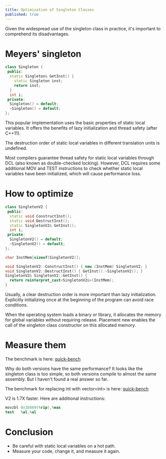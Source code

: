```yaml
---
title: Optimization of Singleton Classes
published: true
---
```


Given the widespread use of the singleton class in practice, it's important to comprehend its disadvantages.

# Meyers' singleton
```cpp
class Singleton {
 public:
  static Singleton& GetInst() {
    static Singleton inst;
    return inst;
  }
  int i;
 private:
  Singleton() = default;
  ~Singleton() = default;
};
```

This popular implementation uses the basic properties of static local variables.
It offers the benefits of lazy initialization and thread safety (after C++11).

The destruction order of static local variables in different translation units is undefined.

Most compilers guarantee thread safety for static local variables through DCL (also known as double-checked locking).
However, DCL requires some additional MOV and TEST instructions to check whether static local variables have been initialized, which will cause performance loss.

# How to optimize
```cpp
class SingletonV2 {
 public:
  static void ConstructInst();
  static void DestructInst();
  static SingletonV2& GetInst();
  int i;
 private:
  SingletonV2() = default;
  ~SingletonV2() = default;
};

char InstMem[sizeof(SingletonV2)];

void SingletonV2::ConstructInst() { new (InstMem) SingletonV2; }
void SingletonV2::DestructInst() { GetInst().~SingletonV2(); }
SingletonV2& SingletonV2::GetInst() {
  return reinterpret_cast<SingletonV2&>(InstMem);
}
```

Usually, a clear destruction order is more important than lazy initialization.
Explicitly initializing once at the beginning of the program can avoid race conditions.

When the operating system loads a binary or library, it allocates the memory for global variables without requiring release.
Placement new enables the call of the singleton class constructor on this allocated memory.

# Measure them
The benchmark is here: [quick-bench](https://quick-bench.com/q/fUx924fJLCHMMFhUpFouWTd5CDk)

Why do both versions have the same performance?
It looks like the singleton class is too simple, so both versions compile to almost the same assembly.
But I haven't found a real answer so far.

The benchmark for replacing int with vector&lt;int&gt; is here: [quick-bench](https://quick-bench.com/q/znUd-c_JA2MqAyGioEbBDhe2www)

V2 is 1.7X faster.
Here are additional instructions:
```nasm
movzbl 0x3b869(%rip),%eax
test   %al,%al
```

# Conclusion
- Be careful with static local variables on a hot path.
- Measure your code, change it, and measure it again.
